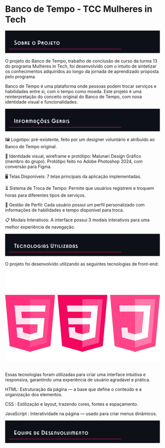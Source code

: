 <h1>
  Banco de Tempo - TCC Mulheres in Tech
</h1>

![README intro](assets/readme1.png)

  O projeto do Banco de Tempo, trabalho de conclusão de curso da turma 13 do programa Mulheres in Tech, foi desenvolvido com o intuito de sintetizar os conhecimentos adquiridos ao longo da jornada de aprendizado proposta pelo programa.

  Banco de Tempo é uma plataforma onde pessoas podem trocar serviços e habilidades entre si, com o tempo como moeda. Este projeto é uma reinterpretação do conceito original do Banco de Tempo, com nova identidade visual e funcionalidades.


![README info](assets/readme2.png)

🖼️ Logotipo: pré-existente, feito por um designer voluntário e atribuído ao Banco de Tempo original.

🎨 Identidade visual, wireframe e protótipo: Malunari Design Gráfico (membro do
grupo). Protótipo feito no Adobe Photoshop 2024, com conversão para Figma.

🖥️ Telas Disponíveis: 7 telas principais da aplicação implementadas.

⏳ Sistema de Troca de Tempo: Permite que usuários registrem e troquem horas para diferentes tipos de serviços.

👤 Gestão de Perfil: Cada usuário possui um perfil personalizado com informações de habilidades e tempo disponível para troca.

📋 Modais Interativos:  A interface possui 3 modais interativos para uma melhor experiência de navegação.


![README info](assets/readme3.png)

O projeto foi desenvolvido utilizando as seguintes tecnologias de front-end:

<p align="center">
  <img src="assets/readme5.png">
</p>

##

Essas tecnologias foram utilizadas para criar uma interface intuitiva e responsiva, garantindo uma experiência de usuário agradável e prática.

HTML: Estruturação da página — a base que define o conteúdo e a organização dos elementos.

CSS : Estilização e layout, trazendo cores, fontes e espaçamento.

JavaScript : Interatividade na página — usado para criar menus dinâmicos.

![README info](assets/readme4.png)

